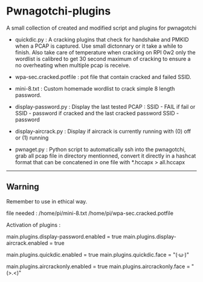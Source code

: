 # Pwnagotchi-plugins
A small collection of created and modified script and plugins for pwnagotchi 


- quickdic.py : 
A cracking plugins that check for handshake and PMKID when a PCAP is captured. Use small dictonnary or it take a while to finish. Also take care of temperature when cracking on RPI 0w2 only the wordlist is calibred to get 30 second maximum of cracking to ensure a no overheating when multiple pcap is receive.

- wpa-sec.cracked.potfile :
pot file that contain cracked and failed SSID.

- mini-8.txt : 
Custom homemade wordlist to crack simple 8 length password.

- display-password.py : 
Display the last tested PCAP : SSID - FAIL if fail or SSID - password if cracked and the last cracked password SSID - password

- display-aircrack.py : 
Display if aircrack is currently running with (0) off or (1) running

- pwnaget.py : 
Python script to automatically ssh into the pwnagotchi, grab all pcap file in directory mentionned, convert it directly in a hashcat format that can be concatened in one file with *.hccapx > all.hccapx 

---
Warning
---
Remember to use in ethical way. 

file needed :
/home/pi/mini-8.txt
/home/pi/wpa-sec.cracked.potfile 


Activation of plugins : 

main.plugins.display-password.enabled = true
main.plugins.display-aircrack.enabled = true

main.plugins.quickdic.enabled = true
main.plugins.quickdic.face = "(·ω·)"

main.plugins.aircrackonly.enabled = true
main.plugins.aircrackonly.face = "(>.<)"
